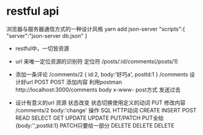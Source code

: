 # restful api
浏览器与服务器通信方式的一种设计风格
yarn add json-server
"scripts":{
  "server":"json-server db.json"
}

- restful中，一切皆资源
- url 来唯一定位资源的识别符  定位符
  /posts/:id/comments(/posts/1) 
- 添加一条评论  /comments/2
  {
    id:2,
    body:'好巧a',
    postId:1
  }
  /comments 设计好url POST
  POST 添加内容
  利用postman http://localhost:3000/comments  body  x-www-    post方式  发送过去

- 设计有意义的url
  资源  状态改变  状态切换使用定义的动词
  PUT 修改内容  /comments/2   body:'change'
  操作      SQL       HTTP动词
  CREATE    INSERT    POST
  READ      SELECT    GET
  UPDATE    UPDATE    PUT/PATCH PUT全给{body:'',postId:1}  PATCH只要给一部分
  DELETE    DELETE    DELETE